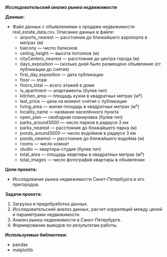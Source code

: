 ***Исследовательский анализ рынка недвижимости***

**Данные:**
- Файл данных с объявлениями о продаже недвижимости real_estate_data.csv. Описание данных в файле:
	- airports_nearest — расстояние до ближайшего аэропорта в метрах (м)
	- balcony — число балконов
	- ceiling_height — высота потолков (м)
	- cityCenters_nearest — расстояние до центра города (м)
	- days_exposition — сколько дней было размещено объявление (от публикации до снятия)
	- first_day_exposition — дата публикации
	- floor — этаж
	- floors_total — всего этажей в доме
	- is_apartment — апартаменты (булев тип)
	- kitchen_area — площадь кухни в квадратных метрах (м²)
	- last_price — цена на момент снятия с публикации
	- living_area — жилая площадь в квадратных метрах (м²)
	- locality_name — название населённого пункта
	- open_plan — свободная планировка (булев тип)
	- parks_around3000 — число парков в радиусе 3 км
	- parks_nearest — расстояние до ближайшего парка (м)
	- ponds_around3000 — число водоёмов в радиусе 3 км
	- ponds_nearest — расстояние до ближайшего водоёма (м)
	- rooms — число комнат
	- studio — квартира-студия (булев тип)
	- total_area — площадь квартиры в квадратных метрах (м²)
	- total_images — число фотографий квартиры в объявлении


**Цели проекта:**

- Исследование рынка недвижимости Санкт-Петербурга и его пригородов.

**Задачи проекта:**
1. Загрузка и предобработка данных.
2. Исследовательский анализ данных, расчет корреляций между ценой и параметрами недвижимости.
3. Анализ рынка недвижимости в Санкт-Петербурге.
4. Формирование выводов по результатам работы.

**Используемые библиотеки:**
- pandas
- matplotlib